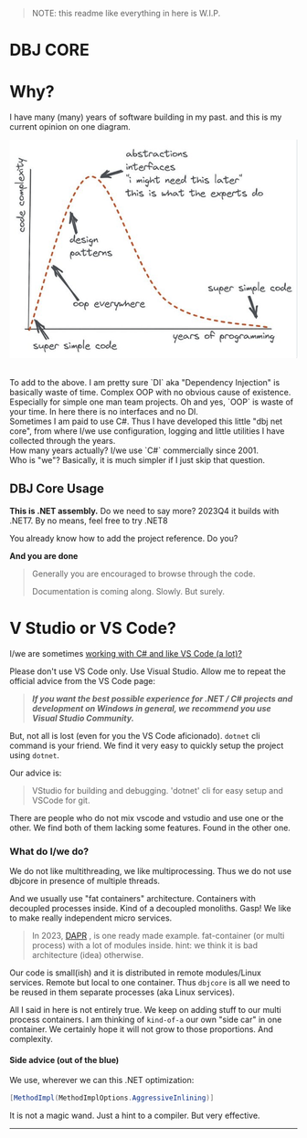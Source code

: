 > NOTE: this readme like everything in here is W.I.P.

<h1>DBJ CORE</h1>

# Why?

I have many (many) years of software building in my past. and this is my current opinion on one diagram.


![](media/supersimplecode.png)

<br/>
To add to the above. I am pretty sure `DI` aka "Dependency Injection" is basically waste of time. Complex OOP with no obvious cause of existence. Especially for simple one man team projects. Oh and yes, `OOP` is waste of your time. In here there is no interfaces and no DI.

<br/>
Sometimes I am paid to use C#. Thus I have developed this little "dbj net core", from where I/we use configuration, logging and little utilities I have collected through the years. 

<br/>
How many years actually? I/we use `C#` commercially since 2001.

<br/>
Who is "we"? Basically, it is much simpler if I just skip that question.

## DBJ Core Usage

 **This is .NET assembly.** Do we need to say more? 2023Q4 it builds with .NET7. By no means, feel free to try .NET8

You already know how to add the project reference. Do you?

**And you are done**

> 
> Generally you are encouraged to browse through the code. 
> 
> Documentation is coming along. Slowly. But surely.
> 

# V Studio or VS Code?

I/we are sometimes [working with C# and like VS Code (a lot)?](https://code.visualstudio.com/docs/languages/csharp)
 
Please don't use VS Code only. Use Visual Studio. Allow me to repeat the official advice from the VS Code page:
 >
 > ***If you want the best possible experience for .NET / C# projects and development on Windows in general, we recommend you use Visual Studio Community.***
 >
 
 But, not all is lost (even for you the VS Code aficionado). `dotnet` cli command is your friend. We find it very easy to quickly setup the project using `dotnet`. 
 
 Our advice is:

 > VStudio for building and debugging. 'dotnet' cli for easy setup and VSCode for git.

 There are people who do not mix vscode and vstudio and use one or the other. We find both of them lacking some features. Found in the other one.

### What do I/we do?

We do not like multithreading, we like multiprocessing. Thus we do not use dbjcore in presence of multiple threads. 

And we usually use "fat containers" architecture. Containers with decoupled processes inside. Kind of a decoupled monoliths. Gasp! We like to make really independent micro services.

> In 2023, [DAPR](https://dapr.io/) , is one ready made example. fat-container (or multi process) with a lot of modules inside. hint: we think it is bad architecture (idea) otherwise.

Our code is small(ish) and it is distributed in remote modules/Linux services. Remote but local to one container. Thus `dbjcore` is all we need to be reused in them separate processes (aka Linux services).

All I said in here is not entirely true. We keep on adding stuff to our multi process containers. I am thinking of `kind-of-a` our own "side car" in one container. We certainly hope it will not grow to those proportions. And complexity.

#### Side advice (out of the blue)

We use, wherever we can this .NET optimization:
```c#
[MethodImpl(MethodImplOptions.AggressiveInlining)]
```
It is not a magic wand. Just a hint to a compiler. But very effective.

<hr/>